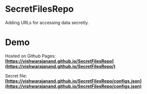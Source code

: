 # SecretFilesRepo
Adding URLs for accessing data secretly.

# Demo
Hosted on Github Pages:
**[https://vishwarajanand.github.io/SecretFilesRepo](https://vishwarajanand.github.io/SecretFilesRepo/)**

Secret file:
**[https://vishwarajanand.github.io/SecretFilesRepo/configs.json](https://vishwarajanand.github.io/SecretFilesRepo/configs.json)**
